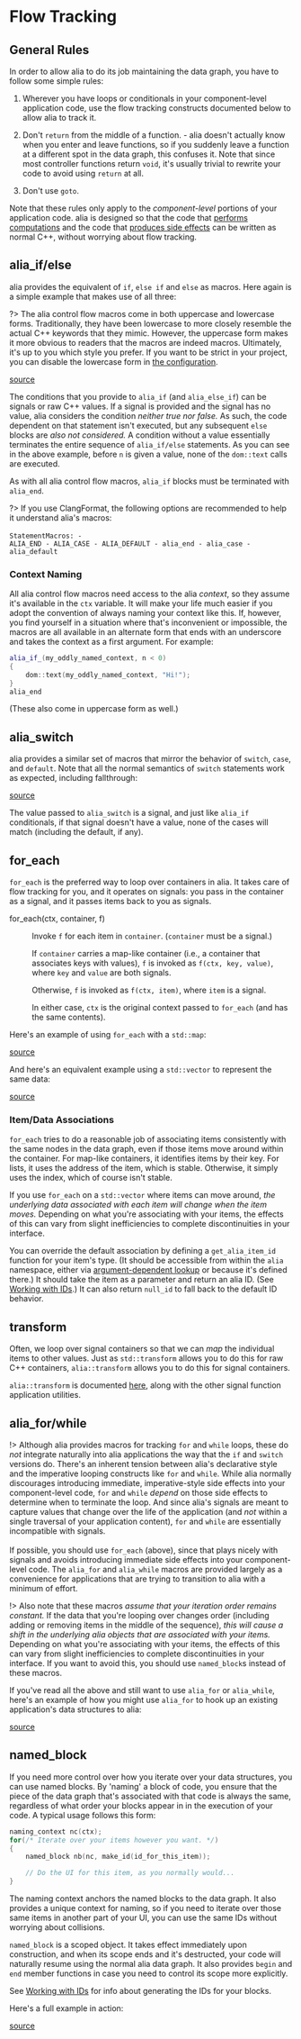 Flow Tracking
=============

<script>
    init_alia_demos(['numerical-analysis', 'switch-example',
        'loop-macros-demo', 'for-each-map-demo', 'for-each-vector-demo',
        'named-blocks-demo']);
</script>

General Rules
-------------

In order to allow alia to do its job maintaining the data graph, you have to
follow some simple rules:

1. Wherever you have loops or conditionals in your component-level application
   code, use the flow tracking constructs documented below to allow alia to
   track it.

2. Don't `return` from the middle of a function. - alia doesn't actually know
   when you enter and leave functions, so if you suddenly leave a function at a
   different spot in the data graph, this confuses it. Note that since most
   controller functions return `void`, it's usually trivial to rewrite your code
   to avoid using `return` at all.

3. Don't use `goto`.

Note that these rules only apply to the *component-level* portions of your
application code. alia is designed so that the code that [performs
computations](function-application.md) and the code that [produces side
effects](actions.md#custom-actions) can be written as normal C++, without
worrying about flow tracking.

alia_if/else
------------

alia provides the equivalent of `if`, `else if` and `else` as macros. Here again
is a simple example that makes use of all three:

?> The alia control flow macros come in both uppercase and lowercase forms.
   Traditionally, they have been lowercase to more closely resemble the actual
   C++ keywords that they mimic. However, the uppercase form makes it more
   obvious to readers that the macros are indeed macros. Ultimately, it's up to
   you which style you prefer. If you want to be strict in your project, you
   can disable the lowercase form in [the configuration](configuration.md).

[source](numerical.cpp ':include :fragment=analysis')

<div class="demo-panel">
<div id="numerical-analysis"></div>
</div>

The conditions that you provide to `alia_if` (and `alia_else_if`) can be signals
or raw C++ values. If a signal is provided and the signal has no value, alia
considers the condition *neither true nor false.* As such, the code dependent on
that statement isn't executed, but any subsequent `else` blocks are *also not
considered.* A condition without a value essentially terminates the entire
sequence of `alia_if/else` statements. As you can see in the above example,
before `n` is given a value, none of the `dom::text` calls are executed.

As with all alia control flow macros, `alia_if` blocks must be terminated with
`alia_end`.

?> If you use ClangFormat, the following options are recommended to help it
   understand alia's macros:<br><br>
   <code style="display: block; white-space: pre-line;">StatementMacros:
     - ALIA_END
     - ALIA_CASE
     - ALIA_DEFAULT
     - alia_end
     - alia_case
     - alia_default</code>

### Context Naming

All alia control flow macros need access to the alia *context*, so they assume
it's available in the `ctx` variable. It will make your life much easier if you
adopt the convention of always naming your context like this. If, however, you
find yourself in a situation where that's inconvenient or impossible, the macros
are all available in an alternate form that ends with an underscore and takes
the context as a first argument. For example:

```cpp
alia_if_(my_oddly_named_context, n < 0)
{
    dom::text(my_oddly_named_context, "Hi!");
}
alia_end
```

(These also come in uppercase form as well.)

alia_switch
-----------

alia provides a similar set of macros that mirror the behavior of `switch`,
`case`, and `default`. Note that all the normal semantics of `switch` statements
work as expected, including fallthrough:

[source](tracking.cpp ':include :fragment=switch-example')

<div class="demo-panel">
<div id="switch-example"></div>
</div>

The value passed to `alia_switch` is a signal, and just like `alia_if`
conditionals, if that signal doesn't have a value, none of the cases will match
(including the default, if any).

for_each
--------

`for_each` is the preferred way to loop over containers in alia. It takes care
of flow tracking for you, and it operates on signals: you pass in the container
as a signal, and it passes items back to you as signals.

<dl>

<dt>for_each(ctx, container, f)</dt><dd>

Invoke `f` for each item in `container`. (`container` must be a signal.)

If `container` carries a map-like container (i.e., a container that associates
keys with values), `f` is invoked as `f(ctx, key, value)`, where `key` and
`value` are both signals.

Otherwise, `f` is invoked as `f(ctx, item)`, where `item` is a signal.

In either case, `ctx` is the original context passed to `for_each` (and has the
same contents).

</dd>

</dl>

Here's an example of using `for_each` with a `std::map`:

[source](tracking.cpp ':include :fragment=for-each-map-demo')

<div class="demo-panel">
<div id="for-each-map-demo"></div>
</div>

And here's an equivalent example using a `std::vector` to represent the same
data:

[source](tracking.cpp ':include :fragment=for-each-vector-demo')

<div class="demo-panel">
<div id="for-each-vector-demo"></div>
</div>

### Item/Data Associations

`for_each` tries to do a reasonable job of associating items consistently with
the same nodes in the data graph, even if those items move around within the
container. For map-like containers, it identifies items by their key. For lists,
it uses the address of the item, which is stable. Otherwise, it simply uses the
index, which of course isn't stable.

If you use `for_each` on a `std::vector` where items can move around, *the
underlying data associated with each item will change when the item moves.*
Depending on what you're associating with your items, the effects of this can
vary from slight inefficiencies to complete discontinuities in your interface.

You can override the default association by defining a `get_alia_item_id` function
for your item's type. (It should be accessible from within the `alia` namespace,
either via [argument-dependent
lookup](https://en.cppreference.com/w/cpp/language/adl) or because it's defined
there.) It should take the item as a parameter and return an alia ID. (See
[Working with IDs](working-with-ids.md).) It can also return `null_id` to fall
back to the default ID behavior.

transform
---------

Often, we loop over signal containers so that we can *map* the individual items
to other values. Just as `std::transform` allows you to do this for raw C++
containers, `alia::transform` allows you to do this for signal containers.

`alia::transform` is documented [here](function-application.md#transform), along
with the other signal function application utilities.

alia_for/while
--------------

!> Although alia provides macros for tracking `for` and `while` loops, these do
   *not* integrate naturally into alia applications the way that the `if` and
   `switch` versions do. There's an inherent tension between alia's declarative
   style and the imperative looping constructs like `for` and `while`. While
   alia normally discourages introducing immediate, imperative-style side
   effects into your component-level code, `for` and `while` *depend* on those
   side effects to determine when to terminate the loop. And since alia's
   signals are meant to capture values that change over the life of the
   application (and *not* within a single traversal of your application
   content), `for` and `while` are essentially incompatible with signals.<br>
   <br> If possible, you should use `for_each` (above), since that plays nicely
   with signals and avoids introducing immediate side effects into your
   component-level code. The `alia_for` and `alia_while` macros are provided
   largely as a convenience for applications that are trying to transition to
   alia with a minimum of effort.

!> Also note that these macros *assume that your iteration order remains
   constant.* If the data that you're looping over changes order (including
   adding or removing items in the middle of the sequence), *this will cause a
   shift in the underlying alia objects that are associated with your items.*
   Depending on what you're associating with your items, the effects of this can
   vary from slight inefficiencies to complete discontinuities in your
   interface. If you want to avoid this, you should use `named_block`s instead
   of these macros.

If you've read all the above and still want to use `alia_for` or `alia_while`,
here's an example of how you might use `alia_for` to hook up an existing
application's data structures to alia:

[source](tracking.cpp ':include :fragment=loop-macros-demo')

<div class="demo-panel">
<div id="loop-macros-demo"></div>
</div>

named_block
-----------

If you need more control over how you iterate over your data structures, you can
use named blocks. By 'naming' a block of code, you ensure that the piece of the
data graph that's associated with that code is always the same, regardless of
what order your blocks appear in in the execution of your code. A typical usage
follows this form:

```cpp
naming_context nc(ctx);
for(/* Iterate over your items however you want. */)
{
    named_block nb(nc, make_id(id_for_this_item));

    // Do the UI for this item, as you normally would...
}
```

The naming context anchors the named blocks to the data graph. It also provides
a unique context for naming, so if you need to iterate over those same items in
another part of your UI, you can use the same IDs without worrying about
collisions.

`named_block` is a scoped object. It takes effect immediately upon construction,
and when its scope ends and it's destructed, your code will naturally resume
using the normal alia data graph. It also provides `begin` and `end` member
functions in case you need to control its scope more explicitly.

See [Working with IDs](working-with-ids.md) for info about generating the IDs
for your blocks.

Here's a full example in action:

[source](tracking.cpp ':include :fragment=named-blocks-demo')

<div class="demo-panel">
<div id="named-blocks-demo"></div>
</div>
